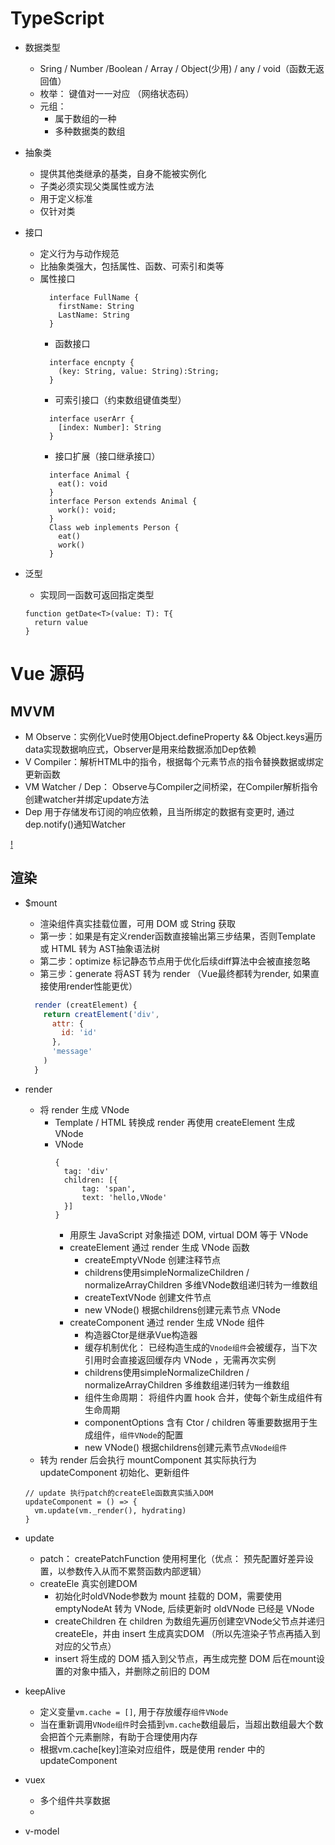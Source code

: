 # TypeScript

- 数据类型
  - Sring / Number /Boolean / Array / Object(少用) / any / void（函数无返回值）
  - 枚举： 键值对一一对应 （网络状态码）
  - 元组：
    - 属于数组的一种
    - 多种数据类的数组
    
- 抽象类
  - 提供其他类继承的基类，自身不能被实例化
  - 子类必须实现父类属性或方法
  - 用于定义标准
  - 仅针对类
  
- 接口
  - 定义行为与动作规范
  - 比抽象类强大，包括属性、函数、可索引和类等
  - 属性接口
    ```
      interface FullName {
        firstName: String
        LastName: String
      }
    ```
    - 函数接口
    ```
      interface encnpty {
        (key: String, value: String):String;
      }
    ```
    - 可索引接口（约束数组键值类型）
    ```
      interface userArr {
        [index: Number]: String
      }
    ```
    - 接口扩展（接口继承接口）
    ```
      interface Animal {
        eat(): void
      }
      interface Person extends Animal {
        work(): void;
      }
      Class web inplements Person {
        eat()
        work()
      }
    ```
- 泛型
  - 实现同一函数可返回指定类型
  ```
  function getDate<T>(value: T): T{
    return value
  }
  ```

# Vue 源码

## MVVM
- M Observe：实例化Vue时使用Object.defineProperty && Object.keys遍历data实现数据响应式，Observer是用来给数据添加Dep依赖
- V Compiler：解析HTML中的指令，根据每个元素节点的指令替换数据或绑定更新函数
- VM Watcher / Dep： Observe与Compiler之间桥梁，在Compiler解析指令创建watcher并绑定update方法
- Dep 用于存储发布订阅的响应依赖，且当所绑定的数据有变更时, 通过dep.notify()通知Watcher

[!](mvvm.png)

## 渲染
- $mount
  - 渲染组件真实挂载位置，可用 DOM 或 String 获取
  - 第一步：如果是有定义render函数直接输出第三步结果，否则Template 或 HTML 转为 AST抽象语法树
  - 第二步：optimize 标记静态节点用于优化后续diff算法中会被直接忽略
  - 第三步：generate 将AST 转为 render （Vue最终都转为render, 如果直接使用render性能更优）
  ```js
    render (creatElement) {
      return creatElement('div',
        attr: {
          id: 'id'
        },
        'message'
      )
    }
  ```
- render
  - 将 render 生成 VNode
    - Template / HTML 转换成 render 再使用 createElement 生成 VNode
    - VNode
      ```
      {
        tag: 'div'
        children: [{
            tag: 'span',
            text: 'hello,VNode'
        }]
      }
      ```
      - 用原生 JavaScript 对象描述 DOM, virtual DOM 等于 VNode
      - createElement 通过 render 生成 VNode 函数
        - createEmptyVNode 创建注释节点
        - childrens使用simpleNormalizeChildren / normalizeArrayChildren 多维VNode数组递归转为一维数组
        - createTextVNode 创建文件节点
        - new VNode() 根据childrens创建元素节点 VNode
      - createComponent 通过 render 生成 VNode 组件
        - 构造器Ctor是继承Vue构造器
        - 缓存机制优化： 已经构造生成的`Vnode组件`会被缓存，当下次引用时会直接返回缓存内 VNode ，无需再次实例
        - childrens使用simpleNormalizeChildren / normalizeArrayChildren 多维数组递归转为一维数组
        - 组件生命周期： 将组件内置 hook 合并，使每个新生成组件有生命周期
        - componentOptions 含有 Ctor / children 等重要数据用于生成组件，`组件VNode`的配置
        - new VNode() 根据childrens创建元素节点`VNode组件`
  - 转为 render 后会执行 mountComponent 其实际执行为 updateComponent 初始化、更新组件
  ```
  // update 执行patch的createEle函数真实插入DOM
  updateComponent = () => {
    vm.update(vm._render(), hydrating)
  }
  ```
- update 
  - patch： createPatchFunction 使用柯里化（优点： 预先配置好差异设置，以参数传入从而不累赘函数内部逻辑）
  - createEle 真实创建DOM
    - 初始化时oldVNode参数为 mount 挂载的 DOM，需要使用 emptyNodeAt 转为 VNode, 后续更新时 oldVNode 已经是 VNode
    - createChildren 在 children 为数组先遍历创建空VNode父节点并递归 createEle，并由 insert 生成真实DOM （所以先渲染子节点再插入到对应的父节点）
    - insert 将生成的 DOM 插入到父节点，再生成完整 DOM 后在mount设置的对象中插入，并删除之前旧的 DOM

- keepAlive
  - 定义变量`vm.cache = []`, 用于存放缓存`组件VNode`
  - 当在重新调用`VNode组件`时会插到`vm.cache`数组最后，当超出数组最大个数会把首个元素删除，有助于合理使用内存
  - 根据vm.cache[key]渲染对应组件，既是使用 render 中的 updateComponent
- vuex
  - 多个组件共享数据
  - 
- v-model

